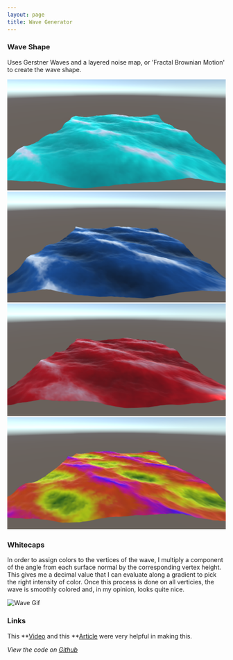 ```yaml
---
layout: page
title: Wave Generator 
---
```


<h3>Wave Shape</h3>
<p>Uses Gerstner Waves and a layered noise map, or 'Fractal Brownian Motion' to create the wave shape.
<br></p>

<img src="https://github.com/MichaelOdermatt/WaveGenerator/blob/main/Assets/Screenshots/Gerstner%20wave.png?raw=true" alt="Wave Image" width="600"/>
<img src="https://github.com/MichaelOdermatt/WaveGenerator/blob/main/Assets/Screenshots/Gerstner%20wave%202.PNG?raw=true" alt="Wave Image" width="600"/>

<img src="https://github.com/MichaelOdermatt/WaveGenerator/blob/main/Assets/Screenshots/Gerstner%20wave%203.PNG?raw=true" alt="Wave Image" width="600"/>
<img src="https://github.com/MichaelOdermatt/WaveGenerator/blob/main/Assets/Screenshots/Gerstner%20wave%204.PNG?raw=true" alt="Wave Image" width="600"/>

<h3>Whitecaps</h3>
<p>In order to assign colors to the vertices of the wave, I multiply a component of the angle from each surface normal by the corresponding vertex height. This gives me a decimal value that I can evaluate along a gradient to pick the right intensity of color. Once this process is done on all verticies, the wave is smoothly colored and, in my opinion, looks quite nice. 
<br></p>

![Wave Gif](https://media.giphy.com/media/lWS8ySFPFM3acEyFKE/giphy.gif)

<h3>Links</h3>

This **[Video](https://www.youtube.com/watch?v=MRNFcywkUSA&ab_channel=SebastianLague) and this **[Article](https://catlikecoding.com/unity/tutorials/flow/waves/) were very helpful in making this.

*View the code on [Github](https://github.com/MichaelOdermatt/WaveGenerator)*